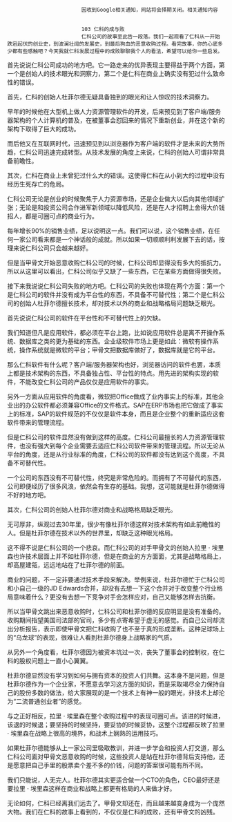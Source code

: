 
                            
                            因收到Google相关通知，网站将会择期关闭。相关通知内容
                            
                            
                            103 仁科的成与败
                            仁科公司的故事至此告一段落。我们一起观看了仁科从一开始跌宕起伏的创业史，到波澜壮阔的发展史，到最后狗血的恶意收购过程。看完故事，你的心底多少都有些感触吧？今天我就仁科发展过程中的成败聊聊我个人的看法，希望可以给你一些启发。

首先说说仁科公司成功的地方吧。它一路走来的优异表现主要得益于两个方面，第一个是创始人的技术眼光和洞察力，第二个是仁科在商业上确实没有犯过什么致命性的错误。

首先，仁科的创始人杜菲尔德无疑具备独到的眼光和让人惊叹的技术洞察力。

早年的时候他在大型机上做人力资源管理软件的开发，后来预见到了客户端/服务器架构的个人计算机的普及，在被董事会怼回来的情况下重新创业，并在这个新的架构下取得了巨大的成功。

而后他又在互联网时代，迅速预见到以浏览器作为客户端的软件才是未来的大势所趋，仁科公司迅速完成转型。从技术发展的角度上来说，仁科的创始人可谓非常具备前瞻性。

其次，仁科在商业上未曾犯过什么大的错误。这使得仁科在从小到大的过程中没有经历生死存亡的危局。

仁科公司无论是创业的时候聚焦于人力资源市场，还是企业做大以后向其他领域扩张；无论是和投资公司合作进军新领域以降低风险，还是在人才招聘上舍得大价钱招人，都是可圈可点的商业行为。

每年增长90%的销售业绩，足以说明这一点。我们可以说，这个销售业绩，在任何一家公司看来都是一个神话般的成就。所以如果一切顺顺利利发展下去的话，按理来说仁科公司只会越来越好。

但是当甲骨文开始恶意收购仁科公司的时候，仁科公司却显得没有多大的抵抗力。所以从这里可以看出，仁科公司似乎又缺了一些东西，它在某些方面做得很失败。

接下来我说说仁科公司失败的地方吧。仁科公司的失败也体现在两个方面：第一个是仁科公司的软件并没有成为平台性的东西，不具备不可替代性；第二个是仁科公司的创始人杜菲尔德擅长技术，却对技术以外的商业和战略格局问题缺乏眼光。

首先说说仁科公司的软件在平台性和不可替代性上的欠缺。

我们知道但凡是应用软件，都必须在平台上跑，比如说应用软件总是离不开操作系统、数据库之类的更为基础的东西。企业级软件市场上更是如此：微软有操作系统，操作系统就是微软的平台；甲骨文把数据库做好了，数据库就是它的平台。

那么仁科软件有什么呢？客户端/服务器架构也好，浏览器访问的软件也罢，本质上都是技术架构的东西，不具备独占性、平台性的特点。用先进的架构实现的软件，不能改变仁科公司的产品仅仅是应用软件的事实。

另外一方面从应用软件的角度看，微软把Office做成了业内事实上的标准，其他企业出的办公软件都必须兼容Office的文件格式。SAP在ERP市场也把它做成了事实上的标准，SAP的软件规范的不仅仅是软件本身，而且是企业整个的重新适应这套软件带来的管理流程。

但是仁科公司的软件显然没有做到这样的高度。仁科公司最擅长的人力资源管理软件，也没有强大到每个企业需要去适应仁科公司软件带来的管理流程。所以无论从平台的角度，还是从行业标准的角度，仁科公司的软件都没有达到这个高度，不具备不可替代性。

一个公司的东西没有不可替代性，终究是非常危险的。而拥有了不可替代的东西，公司即便经历了很多风浪，依然会有生存的基础。我想，这可能就是杜菲尔德做得不好的地方吧。

其次，仁科公司的创始人杜菲尔德对商业和战略格局缺乏眼光。

无可厚非，纵观过去30年里，很少有像杜菲尔德这样对技术架构有如此前瞻性的人。但是杜菲尔德在技术以外的世界里，却缺乏这种眼光格局。

这不得不说是仁科公司的一个悲哀。而仁科公司的对手甲骨文的创始人拉里 · 埃里森也许技术层面上并不如杜菲尔德，但是在商业的方方面面，尤其是战略格局上，却高屋建瓴，远远地站在了杜菲尔德的前面。

商业的问题，不一定非要通过技术手段来解决。举例来说，杜菲尔德忙于仁科公司和小自己一级的JD Edwards合并，却没有去想一下这个合并对于改变整个行业格局意味着什么？更没有去想一下竞争对手会怎样应对，自己又能够怎样去抗衡。

所以当甲骨文跳出来恶意收购时，仁科公司和杜菲尔德的反应明显是没有准备的。收购期间指望美国司法部的官司，多少有点寄希望于虚无的感觉。而自己公司却流出分析报告，表示即使甲骨文把仁科收购了也不至于真的形成垄断。这种足球场上的“乌龙球”的表现，很难让人看到杜菲尔德身上战略家的气质。

从另外一个角度看，杜菲尔德因为被资本坑过一次，丧失了董事会的控制权，在仁科的股权问题上一直小心翼翼。

杜菲尔德显然没有学习到如何与拥有资本的投资人们共舞。这本身不是问题，但是杜菲尔德作为一个企业家，不愿意去学习这方面的知识，而是采取竭尽全力保持自己的股份多数的做法，给大家展现的是一个技术上有神一般的眼光，非技术上却沦为“二流普通创业者”的感觉。

与之正好相反，拉里 · 埃里森在整个收购过程中的表现可圈可点。该进的时候进，该退的时候退；要坚持的时候坚持，要妥协的时候妥协，这整个过程都反映了拉里 · 埃里森在战略上很高的境界，和战术上娴熟的运用技巧。

如果杜菲尔德能够从上一家公司里吸取教训，并进一步学会和投资人打交道，那么仁科公司面对甲骨文恶意收购的时候，这些投资人是站在杜菲尔德背后支持他，还是愿意把自己手里的股票卖个差不多的价钱，问题的答案很可能有所不同。

我们只能说，人无完人。杜菲尔德其实更适合做一个CTO的角色，CEO最好还是要拉里 · 埃里森这样在商业和战略上都更有格局的人来做才好。

无论如何，仁科已经离我们远去了。甲骨文却还在，而且越来越变身成为一个庞然大物。我们在仁科的故事上看到的，不仅仅是仁科的成败，还有甲骨文的凶残。

                        
                        
                            